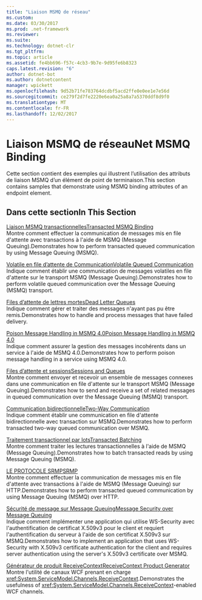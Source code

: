 ```yaml
---
title: "Liaison MSMQ de réseau"
ms.custom: 
ms.date: 03/30/2017
ms.prod: .net-framework
ms.reviewer: 
ms.suite: 
ms.technology: dotnet-clr
ms.tgt_pltfrm: 
ms.topic: article
ms.assetid: fe4bb696-f57c-4cb3-9b7e-9d95fe6b8323
caps.latest.revision: "6"
author: dotnet-bot
ms.author: dotnetcontent
manager: wpickett
ms.openlocfilehash: 9d52b71fe783764dcdbf5acd2ffe0e0ee1e7e56d
ms.sourcegitcommit: ce279f2d7fe2220e6ea0a25a8a7a5370ddf8d9f0
ms.translationtype: MT
ms.contentlocale: fr-FR
ms.lasthandoff: 12/02/2017
---
```

# <a name="net-msmq-binding"></a><span data-ttu-id="41a21-102">Liaison MSMQ de réseau</span><span class="sxs-lookup"><span data-stu-id="41a21-102">Net MSMQ Binding</span></span>
<span data-ttu-id="41a21-103">Cette section contient des exemples qui illustrent l’utilisation des attributs de liaison MSMQ d’un élément de point de terminaison.</span><span class="sxs-lookup"><span data-stu-id="41a21-103">This section contains samples that demonstrate using MSMQ binding attributes of an endpoint element.</span></span>  
  
## <a name="in-this-section"></a><span data-ttu-id="41a21-104">Dans cette section</span><span class="sxs-lookup"><span data-stu-id="41a21-104">In This Section</span></span>  
 [<span data-ttu-id="41a21-105">Liaison MSMQ transactionnelles</span><span class="sxs-lookup"><span data-stu-id="41a21-105">Transacted MSMQ Binding</span></span>](../../../../docs/framework/wcf/samples/transacted-msmq-binding.md)  
 <span data-ttu-id="41a21-106">Montre comment effectuer la communication de messages mis en file d'attente avec transactions à l'aide de MSMQ (Message Queuing).</span><span class="sxs-lookup"><span data-stu-id="41a21-106">Demonstrates how to perform transacted queued communication by using Message Queuing (MSMQ).</span></span>  
  
 [<span data-ttu-id="41a21-107">Volatile en file d’attente de Communication</span><span class="sxs-lookup"><span data-stu-id="41a21-107">Volatile Queued Communication</span></span>](../../../../docs/framework/wcf/samples/volatile-queued-communication.md)  
 <span data-ttu-id="41a21-108">Indique comment établir une communication de messages volatiles en file d'attente sur le transport MSMQ (Message Queuing).</span><span class="sxs-lookup"><span data-stu-id="41a21-108">Demonstrates how to perform volatile queued communication over the Message Queuing (MSMQ) transport.</span></span>  
  
 [<span data-ttu-id="41a21-109">Files d’attente de lettres mortes</span><span class="sxs-lookup"><span data-stu-id="41a21-109">Dead Letter Queues</span></span>](../../../../docs/framework/wcf/samples/dead-letter-queues.md)  
 <span data-ttu-id="41a21-110">Indique comment gérer et traiter des messages n'ayant pas pu être remis.</span><span class="sxs-lookup"><span data-stu-id="41a21-110">Demonstrates how to handle and process messages that have failed delivery.</span></span>  
  
 [<span data-ttu-id="41a21-111">Poison Message Handling in MSMQ 4.0</span><span class="sxs-lookup"><span data-stu-id="41a21-111">Poison Message Handling in MSMQ 4.0</span></span>](../../../../docs/framework/wcf/samples/poison-message-handling-in-msmq-4-0.md)  
 <span data-ttu-id="41a21-112">Indique comment assurer la gestion des messages incohérents dans un service à l'aide de MSMQ 4.0.</span><span class="sxs-lookup"><span data-stu-id="41a21-112">Demonstrates how to perform poison message handling in a service using MSMQ 4.0.</span></span>  
  
 [<span data-ttu-id="41a21-113">Files d’attente et sessions</span><span class="sxs-lookup"><span data-stu-id="41a21-113">Sessions and Queues</span></span>](../../../../docs/framework/wcf/samples/sessions-and-queues.md)  
 <span data-ttu-id="41a21-114">Montre comment envoyer et recevoir un ensemble de messages connexes dans une communication en file d'attente sur le transport MSMQ (Message Queuing).</span><span class="sxs-lookup"><span data-stu-id="41a21-114">Demonstrates how to send and receive a set of related messages in queued communication over the Message Queuing (MSMQ) transport.</span></span>  
  
 [<span data-ttu-id="41a21-115">Communication bidirectionnelle</span><span class="sxs-lookup"><span data-stu-id="41a21-115">Two-Way Communication</span></span>](../../../../docs/framework/wcf/samples/two-way-communication.md)  
 <span data-ttu-id="41a21-116">Indique comment établir une communication en file d'attente bidirectionnelle avec transaction sur MSMQ.</span><span class="sxs-lookup"><span data-stu-id="41a21-116">Demonstrates how to perform transacted two-way queued communication over MSMQ.</span></span>  
  
 [<span data-ttu-id="41a21-117">Traitement transactionnel par lots</span><span class="sxs-lookup"><span data-stu-id="41a21-117">Transacted Batching</span></span>](../../../../docs/framework/wcf/samples/transacted-batching.md)  
 <span data-ttu-id="41a21-118">Montre comment traiter les lectures transactionnelles à l'aide de MSMQ (Message Queuing).</span><span class="sxs-lookup"><span data-stu-id="41a21-118">Demonstrates how to batch transacted reads by using Message Queuing (MSMQ).</span></span>  
  
 [<span data-ttu-id="41a21-119">LE PROTOCOLE SRMP</span><span class="sxs-lookup"><span data-stu-id="41a21-119">SRMP</span></span>](../../../../docs/framework/wcf/samples/srmp.md)  
 <span data-ttu-id="41a21-120">Montre comment effectuer la communication de messages mis en file d'attente avec transactions à l'aide de MSMQ (Message Queuing) sur HTTP.</span><span class="sxs-lookup"><span data-stu-id="41a21-120">Demonstrates how to perform transacted queued communication by using Message Queuing (MSMQ) over HTTP.</span></span>  
  
 [<span data-ttu-id="41a21-121">Sécurité de message sur Message Queuing</span><span class="sxs-lookup"><span data-stu-id="41a21-121">Message Security over Message Queuing</span></span>](../../../../docs/framework/wcf/samples/message-security-over-message-queuing.md)  
 <span data-ttu-id="41a21-122">Indique comment implémenter une application qui utilise WS-Security avec l'authentification de certificat X.509v3 pour le client et requiert l'authentification du serveur à l'aide de son certificat X.509v3 sur MSMQ.</span><span class="sxs-lookup"><span data-stu-id="41a21-122">Demonstrates how to implement an application that uses WS-Security with X.509v3 certificate authentication for the client and requires server authentication using the server's X.509v3 certificate over MSMQ.</span></span>  
  
 [<span data-ttu-id="41a21-123">Générateur de produit ReceiveContext</span><span class="sxs-lookup"><span data-stu-id="41a21-123">ReceiveContext Product Generator</span></span>](../../../../docs/framework/wcf/samples/receivecontext-enabled-wcf-channels.md)  
 <span data-ttu-id="41a21-124">Montre l'utilité de canaux WCF prenant en charge <xref:System.ServiceModel.Channels.ReceiveContext>.</span><span class="sxs-lookup"><span data-stu-id="41a21-124">Demonstrates the usefulness of <xref:System.ServiceModel.Channels.ReceiveContext>-enabled WCF channels.</span></span>
